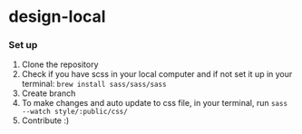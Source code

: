 # design-local

### Set up
1. Clone the repository
2. Check if you have scss in your local computer and if not set it up in your terminal: `brew install sass/sass/sass`
3. Create branch
4. To make changes and auto update to css file, in your terminal, run `sass --watch style/:public/css/`
5. Contribute :)